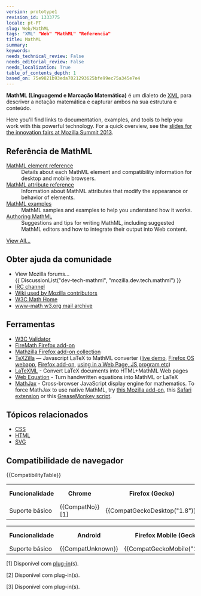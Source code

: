 ```yaml
---
version: prototype1
revision_id: 1333775
locale: pt-PT
slug: Web/MathML
tags: "XML" "Web" "MathML" "Referencia"
title: MathML
summary: 
keywords: 
needs_technical_review: False
needs_editorial_review: False
needs_localization: True
table_of_contents_depth: 1
based_on: 75e9821b93eda7021293625bfe99ec75a345e7e4
---
```

<p class="summary"><strong>MathML (Linguagemd e Marcação Matemática)</strong> é um dialeto de <a href="/en-US/docs/XML">XML</a> para descriver a notação matemática e capturar ambos na sua estrutura e conteúdo.</p>

<p>Here you'll find links to documentation, examples, and tools to help you work with this powerful technology. For a quick overview, see the <a href="https://fred-wang.github.io/MozSummitMathML/index.html">slides for the innovation fairs at Mozilla Summit 2013</a>.</p>

<div class="row topicpage-table">
<div class="section">
<h2 id="MathML_reference">Referência de MathML</h2>

<dl>
 <dt><a href="/en-US/docs/Web/MathML/Element">MathML element reference</a></dt>
 <dd>Details about each MathML element and compatibility information for desktop and mobile browsers.</dd>
 <dt><a href="/en-US/docs/Web/MathML/Attribute">MathML attribute reference</a></dt>
 <dd>Information about MathML attributes that modify the appearance or behavior of elements.</dd>
 <dt><a href="/en-US/docs/Web/MathML/Examples">MathML examples</a></dt>
 <dd>MathML samples and examples to help you understand how it works.</dd>
 <dt><a href="/en-US/docs/Web/MathML/Authoring">Authoring MathML</a></dt>
 <dd>Suggestions and tips for writing MathML, including suggested MathML editors and how to integrate their output into Web content.</dd>
</dl>

<p><a href="/en-US/docs/tag/MathML">View All...</a></p>
</div>

<div class="section">
<h2 id="Getting_help_from_the_community">Obter ajuda da comunidade</h2>

<ul>
 <li>View Mozilla forums...<br />
  {{ DiscussionList("dev-tech-mathml", "mozilla.dev.tech.mathml") }}</li>
 <li><a href="irc://irc.mozilla.org/%23mathml" rel="external" target="_blank" title="#mathml">IRC channel</a></li>
 <li><a href="https://wiki.mozilla.org/MathML:Home_Page">Wiki used by Mozilla contributors</a></li>
 <li><a href="https://www.w3.org/Math/" title="http://www.w3.org">W3C Math Home</a></li>
 <li><a href="https://lists.w3.org/Archives/Public/www-math/" title="http://lists.w3.org">www-math w3.org mail archive</a></li>
</ul>

<h2 id="Tools">Ferramentas</h2>

<ul>
 <li><a href="https://validator.w3.org" title="http://validator.w3.org">W3C Validator</a></li>
 <li><a href="https://addons.mozilla.org/en/firefox/addon/8969/">FireMath Firefox add-on</a></li>
 <li><a href="https://addons.mozilla.org/firefox/collections/fred_wang/mathzilla/">Mathzilla Firefox add-on collection</a></li>
 <li><a href="https://github.com/fred-wang/TeXZilla">TeXZilla</a> — Javascript LaTeX to MathML converter (<a href="https://fred-wang.github.io/TeXZilla/" title="http://fred-wang.github.io">live demo</a>, <a href="https://r-gaia-cs.github.io/TeXZilla-webapp/" title="http://r-gaia-cs.github.io">Firefox OS webapp</a>, <a href="https://addons.mozilla.org/en-US/firefox/addon/texzilla/">Firefox add-on</a>, <a href="https://github.com/fred-wang/TeXZilla/wiki/Using-TeXZilla">using in a Web Page, JS program etc</a>)</li>
 <li><a href="http://dlmf.nist.gov/LaTeXML/" title="http://dlmf.nist.gov">LaTeXML</a> - Convert LaTeX documents into HTML+MathML Web pages</li>
 <li><a href="http://webdemo.visionobjects.com/home.html#equation" title="http://webdemo.visionobjects.com">Web Equation</a> - Turn handwritten equations into MathML or LaTeX</li>
 <li><a href="https://www.mathjax.org/" title="http://www.mathjax.org">MathJax</a> - Cross-browser JavaScript display engine for mathematics. To force MathJax to use native MathML, try <a href="https://addons.mozilla.org/en-US/firefox/addon/mathjax-native-mathml/">this Mozilla add-on</a>, this <a href="https://fred-wang.github.io/mathjax-native-mathml-safari/mathjax-native-mathml.safariextz" title="http://fred-wang.github.io">Safari extension</a> or this <a href="https://openuserjs.org/scripts/fred.wang/MathJax_Native_MathML/">GreaseMonkey script</a>.</li>
</ul>

<h2 id="Related_topics">Tópicos relacionados</h2>

<ul>
 <li><a href="/pt-PT/docs/Web/CSS">CSS</a></li>
 <li><a href="/pt-PT/docs/Web/HTML">HTML</a></li>
 <li><a href="/pt-PT/docs/Web/SVG">SVG</a></li>
</ul>
</div>
</div>

<h2 id="Browser_compatibility">Compatibilidade de navegador</h2>

<p>{{CompatibilityTable}}</p>

<div id="compat-desktop">
<table class="compat-table">
 <tbody>
  <tr>
   <th>Funcionalidade</th>
   <th>Chrome</th>
   <th>Firefox (Gecko)</th>
   <th>Internet Explorer</th>
   <th>Opera</th>
   <th>Safari</th>
  </tr>
  <tr>
   <td>Suporte básico</td>
   <td>{{CompatNo}} [1]</td>
   <td>{{CompatGeckoDesktop("1.8")}}</td>
   <td>{{CompatNo}} [2]</td>
   <td>{{CompatNo}} [3]</td>
   <td>{{CompatSafari(5.1)}}</td>
  </tr>
 </tbody>
</table>
</div>

<div id="compat-mobile">
<table class="compat-table">
 <tbody>
  <tr>
   <th>Funcionalidade</th>
   <th>Android</th>
   <th>Firefox Mobile (Gecko)</th>
   <th>IE Mobile</th>
   <th>Opera Mobile</th>
   <th>Safari Mobile</th>
  </tr>
  <tr>
   <td>Suporte básico</td>
   <td>{{CompatUnknown}}</td>
   <td>{{CompatGeckoMobile("1.8")}}</td>
   <td>{{CompatUnknown}}</td>
   <td>{{CompatUnknown}}</td>
   <td>5.1</td>
  </tr>
 </tbody>
</table>
</div>

<p>[1] Disponível com <a href="https://chrome.google.com/webstore/detail/fmath-html-%2B-mathml-solut/emdjdpchbjipnjhkfljbcapgfecmnglm">plug-in</a>(s).</p>

<p>[2] Disponível com plug-in(s).</p>

<p>[3] Disponível com plug-in(s).</p>

<div alt="0" id="SL_balloon_obj" style="display: block;">
<div class="SL_ImTranslatorLogo" id="SL_button" style="background: rgba(0, 0, 0, 0) url(&quot;moz-extension://271edade-de3e-4cad-8a9c-234a8d637070/content/img/util/imtranslator-s.png&quot;) repeat scroll 0% 0%; opacity: 0; display: block; left: -8px; top: -25px; transition: visibility 2s ease 0s, opacity 2s linear 0s;">&nbsp;</div>

<div id="SL_shadow_translation_result2" style="display: none;">&nbsp;</div>

<div id="SL_shadow_translator" style="display: none;">
<div id="SL_planshet">
<div id="SL_arrow_up" style="background: rgba(0, 0, 0, 0) url(&quot;moz-extension://271edade-de3e-4cad-8a9c-234a8d637070/content/img/util/up.png&quot;) repeat scroll 0% 0%;">&nbsp;</div>

<div id="SL_Bproviders">
<div class="SL_BL_LABLE_ON" id="SL_P0" title="Google">G</div>

<div class="SL_BL_LABLE_ON" id="SL_P1" title="Microsoft">M</div>

<div class="SL_BL_LABLE_ON" id="SL_P2" title="Translator">T</div>
</div>

<div id="SL_alert_bbl" style="display: none;">
<div id="SLHKclose" style="background: rgba(0, 0, 0, 0) url(&quot;moz-extension://271edade-de3e-4cad-8a9c-234a8d637070/content/img/util/delete.png&quot;) repeat scroll 0% 0%;">&nbsp;</div>

<div id="SL_alert_cont">&nbsp;</div>
</div>

<div id="SL_TB">
<table cellspacing="1" id="SL_tables">
 <tr>
  <td align="right" class="SL_td" width="10%"><input id="SL_locer" title="Bloquear idioma" type="checkbox" wtx-context="706049CB-C0BA-4830-8E70-96F7D9A11994" /></td>
  <td align="left" class="SL_td" width="20%"><select id="SL_lng_from" style="background: rgb(255, 255, 255) url(&quot;moz-extension://271edade-de3e-4cad-8a9c-234a8d637070/content/img/util/select.png&quot;) no-repeat scroll 100% 0px;" wtx-context="85AC4DE6-7488-4220-AFC3-B6368AB8FECB"><option value="auto">Detectar idioma</option><option value="af">Africâner</option><option value="sq">Albanês</option><option value="de">Alemão</option><option value="ar">Arabe</option><option value="hy">Armênio</option><option value="az">Azerbaijano</option><option value="eu">Basco</option><option value="bn">Bengali</option><option value="be">Bielo-russo</option><option value="my">Birmanês</option><option value="bs">Bósnio</option><option value="bg">Búlgaro</option><option value="ca">Catalão</option><option value="kk">Cazaque</option><option value="ceb">Cebuano</option><option value="ny">Chichewa</option><option value="zh-CN">Chinês (Simp)</option><option value="zh-TW">Chinês (Trad)</option><option value="si">Cingalês</option><option value="ko">Coreano</option><option value="ht">Crioulo haitiano</option><option value="hr">Croata</option><option value="da">Dinamarquês</option><option value="sk">Eslovaco</option><option value="sl">Esloveno</option><option value="es">Espanhol</option><option value="eo">Esperanto</option><option value="et">Estoniano</option><option value="fi">Finlandês</option><option value="fr">Francês</option><option value="gl">Galego</option><option value="cy">Galês</option><option value="ka">Georgiano</option><option value="el">Grego</option><option value="gu">Gujarati</option><option value="ha">Hauça</option><option value="iw">Hebraico</option><option value="hi">Hindi</option><option value="hmn">Hmong</option><option value="nl">Holandês</option><option value="hu">Húngaro</option><option value="ig">Igbo</option><option value="id">Indonésio</option><option value="en">Inglês</option><option value="yo">Ioruba</option><option value="ga">Irlandês</option><option value="is">Islandês</option><option value="it">Italiano</option><option value="ja">Japonês</option><option value="jw">Javanês</option><option value="kn">Kannada</option><option value="km">Khmer</option><option value="lo">Laosiano</option><option value="la">Latim</option><option value="lv">Letão</option><option value="lt">Lituano</option><option value="mk">Macedônico</option><option value="ml">Malaiala</option><option value="ms">Malaio</option><option value="mg">Malgaxe</option><option value="mt">Maltês</option><option value="mi">Maori</option><option value="mr">Marathi</option><option value="mn">Mongol</option><option value="ne">Nepalês</option><option value="no">Norueguês</option><option value="fa">Persa</option><option value="pl">Polonês</option><option value="pt">Português</option><option value="pa">Punjabi</option><option value="ro">Romeno</option><option value="ru">Russo</option><option value="sr">Sérvio</option><option value="st">Sesotho</option><option value="so">Somália</option><option value="sw">Suaíli</option><option value="su">Sudanês</option><option value="sv">Sueco</option><option value="tg">Tadjique</option><option value="tl">Tagalo</option><option value="th">Tailandês</option><option value="ta">Tâmil</option><option value="cs">Tcheco</option><option value="te">Telugo</option><option value="tr">Turco</option><option value="uk">Ucraniano</option><option value="ur">Urdu</option><option value="uz">Uzbeque</option><option value="vi">Vietnamita</option><option value="yi">Yiddish</option><option value="zu">Zulu</option></select></td>
  <td align="center" class="SL_td" width="3">
   <div id="SL_switch_b" style="background: rgba(0, 0, 0, 0) url(&quot;moz-extension://271edade-de3e-4cad-8a9c-234a8d637070/content/img/util/switchb.png&quot;) repeat scroll 0% 0%;" title="Alternar Idiomas">&nbsp;</div>
  </td>
  <td align="left" class="SL_td" width="20%"><select id="SL_lng_to" style="background: rgb(255, 255, 255) url(&quot;moz-extension://271edade-de3e-4cad-8a9c-234a8d637070/content/img/util/select.png&quot;) no-repeat scroll 100% 0px;" wtx-context="F19F30F4-DEB7-4080-896E-E84616BCD44A"><option value="af">Africâner</option><option value="sq">Albanês</option><option value="de">Alemão</option><option value="ar">Arabe</option><option value="hy">Armênio</option><option value="az">Azerbaijano</option><option value="eu">Basco</option><option value="bn">Bengali</option><option value="be">Bielo-russo</option><option value="my">Birmanês</option><option value="bs">Bósnio</option><option value="bg">Búlgaro</option><option value="ca">Catalão</option><option value="kk">Cazaque</option><option value="ceb">Cebuano</option><option value="ny">Chichewa</option><option value="zh-CN">Chinês (Simp)</option><option value="zh-TW">Chinês (Trad)</option><option value="si">Cingalês</option><option value="ko">Coreano</option><option value="ht">Crioulo haitiano</option><option value="hr">Croata</option><option value="da">Dinamarquês</option><option value="sk">Eslovaco</option><option value="sl">Esloveno</option><option value="es">Espanhol</option><option value="eo">Esperanto</option><option value="et">Estoniano</option><option value="fi">Finlandês</option><option value="fr">Francês</option><option value="gl">Galego</option><option value="cy">Galês</option><option value="ka">Georgiano</option><option value="el">Grego</option><option value="gu">Gujarati</option><option value="ha">Hauça</option><option value="iw">Hebraico</option><option value="hi">Hindi</option><option value="hmn">Hmong</option><option value="nl">Holandês</option><option value="hu">Húngaro</option><option value="ig">Igbo</option><option value="id">Indonésio</option><option selected="selected" value="en">Inglês</option><option value="yo">Ioruba</option><option value="ga">Irlandês</option><option value="is">Islandês</option><option value="it">Italiano</option><option value="ja">Japonês</option><option value="jw">Javanês</option><option value="kn">Kannada</option><option value="km">Khmer</option><option value="lo">Laosiano</option><option value="la">Latim</option><option value="lv">Letão</option><option value="lt">Lituano</option><option value="mk">Macedônico</option><option value="ml">Malaiala</option><option value="ms">Malaio</option><option value="mg">Malgaxe</option><option value="mt">Maltês</option><option value="mi">Maori</option><option value="mr">Marathi</option><option value="mn">Mongol</option><option value="ne">Nepalês</option><option value="no">Norueguês</option><option value="fa">Persa</option><option value="pl">Polonês</option><option value="pt">Português</option><option value="pa">Punjabi</option><option value="ro">Romeno</option><option value="ru">Russo</option><option value="sr">Sérvio</option><option value="st">Sesotho</option><option value="so">Somália</option><option value="sw">Suaíli</option><option value="su">Sudanês</option><option value="sv">Sueco</option><option value="tg">Tadjique</option><option value="tl">Tagalo</option><option value="th">Tailandês</option><option value="ta">Tâmil</option><option value="cs">Tcheco</option><option value="te">Telugo</option><option value="tr">Turco</option><option value="uk">Ucraniano</option><option value="ur">Urdu</option><option value="uz">Uzbeque</option><option value="vi">Vietnamita</option><option value="yi">Yiddish</option><option value="zu">Zulu</option></select></td>
  <td align="center" class="SL_td" width="8%">
   <div id="SL_TTS_voice" style="background: rgba(0, 0, 0, 0) url(&quot;moz-extension://271edade-de3e-4cad-8a9c-234a8d637070/content/img/util/ttsvoice.png&quot;) repeat scroll 0% 0%;" title="Ouça">&nbsp;</div>
  </td>
  <td align="center" class="SL_td" width="8%">
   <div class="SL_copy" id="SL_copy" style="background: rgba(0, 0, 0, 0) url(&quot;moz-extension://271edade-de3e-4cad-8a9c-234a8d637070/content/img/util/copy.png&quot;) repeat scroll 0% 0%;" title="Copiar">&nbsp;</div>
  </td>
  <td align="center" class="SL_td" width="8%">
   <div id="SL_bbl_font_patch">&nbsp;</div>

   <div class="SL_bbl_font" id="SL_bbl_font" style="background: rgba(0, 0, 0, 0) url(&quot;moz-extension://271edade-de3e-4cad-8a9c-234a8d637070/content/img/util/font.png&quot;) repeat scroll 0% 0%;" title="Tamanho da fonte">&nbsp;</div>
  </td>
  <td align="center" class="SL_td" width="8%">
   <div id="SL_bbl_help" style="background: rgba(0, 0, 0, 0) url(&quot;moz-extension://271edade-de3e-4cad-8a9c-234a8d637070/content/img/util/bhelp.png&quot;) repeat scroll 0% 0%;" title="Ajuda">&nbsp;</div>
  </td>
  <td align="right" class="SL_td" width="15%">
   <div class="SL_pin_off" id="SL_pin" style="background: rgba(0, 0, 0, 0) url(&quot;moz-extension://271edade-de3e-4cad-8a9c-234a8d637070/content/img/util/pin-on.png&quot;) repeat scroll 0% 0%;" title="Fixar a janela de pop-up">&nbsp;</div>
  </td>
 </tr>
</table>
</div>
</div>

<div id="SL_shadow_translation_result" style="visibility: visible;">&nbsp;</div>

<div class="SL_loading" id="SL_loading" style="background: rgba(0, 0, 0, 0) url(&quot;moz-extension://271edade-de3e-4cad-8a9c-234a8d637070/content/img/util/loading.gif&quot;) repeat scroll 0% 0%;">&nbsp;</div>

<div id="SL_player2">&nbsp;</div>

<div id="SL_alert100">A função de fala é limitada a 200 caracteres</div>

<div id="SL_Balloon_options" style="background: rgb(255, 255, 255) url(&quot;moz-extension://271edade-de3e-4cad-8a9c-234a8d637070/content/img/util/bg3.png&quot;) repeat scroll 0% 0%;">
<div id="SL_arrow_down" style="background: rgba(0, 0, 0, 0) url(&quot;moz-extension://271edade-de3e-4cad-8a9c-234a8d637070/content/img/util/down.png&quot;) repeat scroll 0% 0%;">&nbsp;</div>

<table id="SL_tbl_opt" style="width:100%">
 <tr>
  <td align="center" width="5%"><input checked="1" id="SL_BBL_locer" title="Mostrar o botão do ImTranslator 3 segundos" type="checkbox" wtx-context="72A512BE-8FE3-49A3-B9AB-55E9115AC64E" /></td>
  <td align="left" width="5%">
   <div id="SL_BBL_IMG" style="background: rgba(0, 0, 0, 0) url(&quot;moz-extension://271edade-de3e-4cad-8a9c-234a8d637070/content/img/util/bbl-logo.png&quot;) repeat scroll 0% 0%;" title="Mostrar o botão do ImTranslator 3 segundos">&nbsp;</div>
  </td>
  <td align="center" width="70%"><a class="SL_options" href="moz-extension://271edade-de3e-4cad-8a9c-234a8d637070/content/html/options/options.html?bbl" target="_blank" title="Mostrar opções">Opções</a> : <a class="SL_options" href="moz-extension://271edade-de3e-4cad-8a9c-234a8d637070/content/html/options/options.html?hist" target="_blank" title="Histórico de tradução">Histórico</a> : <a class="SL_options" href="moz-extension://271edade-de3e-4cad-8a9c-234a8d637070/content/html/options/options.html?feed" target="_blank" title="Comentários">Comentários</a> : <a class="SL_options" href="https://www.paypal.com/cgi-bin/webscr?cmd=_s-xclick&amp;hosted_button_id=GD9D8CPW8HFA2" target="_blank" title="Faça sua contribuição">Donate</a></td>
  <td align="right" width="15%"><span id="SL_Balloon_Close" title="Encerrar">Encerrar</span></td>
 </tr>
</table>
</div>
</div>
</div>

